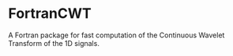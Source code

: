 # FortranCWT
A Fortran package for fast computation of the Continuous Wavelet Transform of the 1D signals.
